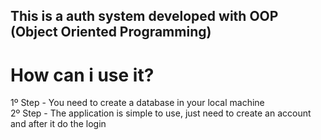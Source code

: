 ## This is a auth system developed with OOP (Object Oriented Programming)

# How can i use it?

1º Step - You need to create a database in your local machine <br>
2º Step - The application is simple to use, just need to create an account and after it do the login

